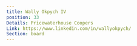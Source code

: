 ```yaml
---
title: Wally Okpych IV
position: 33
Details: Pricewaterhouse Coopers
Link: https://www.linkedin.com/in/wallyokpych/
Section: board
---
```


